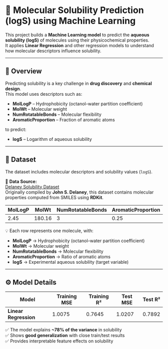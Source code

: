 # 🧪 Molecular Solubility Prediction (logS) using Machine Learning

This project builds a **Machine Learning model** to predict the **aqueous solubility (logS)** of molecules using their physicochemical properties.  
It applies **Linear Regression** and other regression models to understand how molecular descriptors influence solubility.

---

## 📘 Overview

Predicting solubility is a key challenge in **drug discovery** and **chemical design**.  
This model uses descriptors such as:
- **MolLogP** – Hydrophobicity (octanol–water partition coefficient)
- **MolWt** – Molecular weight
- **NumRotatableBonds** – Molecular flexibility
- **AromaticProportion** – Fraction of aromatic atoms

to predict:
- **logS** – Logarithm of aqueous solubility

---

## 🧩 Dataset

The dataset includes molecular descriptors and solubility values (`logS`).

📂 **Data Source:**  
[Delaney Solubility Dataset](https://github.com/dataprofessor/data/blob/master/delaney_solubility_with_descriptors.csv)  
Originally compiled by **John S. Delaney**, this dataset contains molecular properties computed from SMILES using **RDKit**.

| MolLogP | MolWt | NumRotatableBonds | AromaticProportion | logS |
|----------|--------|-------------------|--------------------|------|
| 2.45 | 180.16 | 3 | 0.25 | -2.1 |

💡 Each row represents one molecule, with:
- **MolLogP** → Hydrophobicity (octanol–water partition coefficient)  
- **MolWt** → Molecular weight  
- **NumRotatableBonds** → Molecular flexibility  
- **AromaticProportion** → Ratio of aromatic atoms  
- **logS** → Experimental aqueous solubility (target variable)


---

## ⚙️ Model Details

| Model | Training MSE | Training R² | Test MSE | Test R² |
|--------|---------------|-------------|-----------|----------|
| **Linear Regression** | 1.0075 | 0.7645 | 1.0207 | 0.7892 |

✅ The model explains **~78% of the variance** in solubility  
✅ Shows **good generalization** with close train/test results  
✅ Provides interpretable feature effects on solubility
